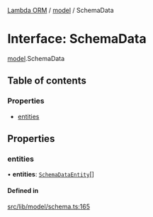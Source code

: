[Lambda ORM](../README.md) / [model](../modules/model.md) / SchemaData

# Interface: SchemaData

[model](../modules/model.md).SchemaData

## Table of contents

### Properties

- [entities](model.SchemaData.md#entities)

## Properties

### entities

• **entities**: [`SchemaDataEntity`](model.SchemaDataEntity.md)[]

#### Defined in

[src/lib/model/schema.ts:165](https://github.com/FlavioLionelRita/lambdaorm/blob/15e828d/src/lib/model/schema.ts#L165)
